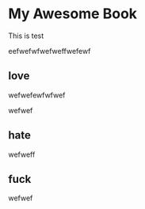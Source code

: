 

# My Awesome Book

This is test

eefwefwfwefweffwefewf

## love 
wefwefewfwfwef

wefwef
## hate
wefweff
## fuck

wefwef




